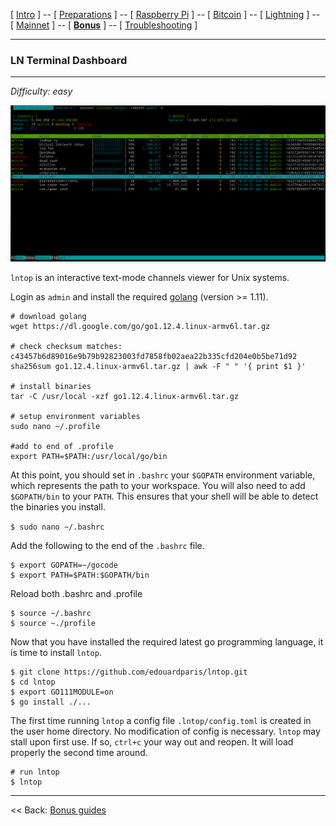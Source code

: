 [ [Intro](README.md) ] -- [ [Preparations](raspibolt_10_preparations.md) ] -- [ [Raspberry Pi](raspibolt_20_pi.md) ] -- [ [Bitcoin](raspibolt_30_bitcoin.md) ] -- [ [Lightning](raspibolt_40_lnd.md) ] -- [ [Mainnet](raspibolt_50_mainnet.md) ] -- [ [**Bonus**](raspibolt_60_bonus.md) ] -- [ [Troubleshooting](raspibolt_70_troubleshooting.md) ]

------

### LN Terminal Dashboard

------
*Difficulty: easy*

![LN Terminal Dashboard](images/73_lntop.png)

```lntop``` is an interactive text-mode channels viewer for Unix systems.

Login as ```admin``` and install the required [golang](https://golang.org/) (version >= 1.11).

```
# download golang
wget https://dl.google.com/go/go1.12.4.linux-armv6l.tar.gz

# check checksum matches: c43457b6d89016e9b79b92823003fd7858fb02aea22b335cfd204e0b5be71d92
sha256sum go1.12.4.linux-armv6l.tar.gz | awk -F " " '{ print $1 }'

# install binaries
tar -C /usr/local -xzf go1.12.4.linux-armv6l.tar.gz

# setup environment variables
sudo nano ~/.profile

#add to end of .profile
export PATH=$PATH:/usr/local/go/bin
```

At this point, you should set in ```.bashrc``` your ```$GOPATH``` environment variable, which represents the path to your workspace. You will also need to add ```$GOPATH/bin``` to your ```PATH```. This ensures that your shell will be able to detect the binaries you install.

```$ sudo nano ~/.bashrc```

Add the following to the end of the ```.bashrc``` file.

```
$ export GOPATH=~/gocode
$ export PATH=$PATH:$GOPATH/bin
```

Reload both .bashrc and .profile

```
$ source ~/.bashrc
$ source ~./profile
```

Now that you have installed the required latest go programming language, it is time to install ```lntop```.

```
$ git clone https://github.com/edouardparis/lntop.git
$ cd lntop
$ export GO111MODULE=on
$ go install ./...
```

The first time running ```lntop``` a config file ```.lntop/config.toml``` is created in the user home directory. No modification of config is necessary. ```lntop``` may stall upon first use. If so, ```ctrl+c``` your way out and reopen. It will load properly the second time around.

```
# run lntop
$ lntop
```

------

<< Back: [Bonus guides](raspibolt_60_bonus.md) 
